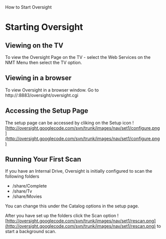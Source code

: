 How to Start Oversight

# Starting Oversight #

## Viewing on the TV ##

To view the Oversight Page on the TV - select the Web Services on the NMT Menu then select the TV option.

## Viewing in a browser ##

To view Oversight in a browser window. Go to http://<ip address on NMT>:8883/oversight/oversight.cgi


## Accessing the Setup Page ##

The setup page can be accessed by cliking on the Setup icon ![http://oversight.googlecode.com/svn/trunk/images/nav/set1/configure.png](http://oversight.googlecode.com/svn/trunk/images/nav/set1/configure.png)

## Running Your First Scan ##

If you have an Internal Drive, Oversight is initially configured to scan the following folders
  * /share/Complete
  * /share/Tv
  * /share/Movies

You can change this under the Catalog options in the setup page.

After you have set up the folders click the Scan option ![http://oversight.googlecode.com/svn/trunk/images/nav/set1/rescan.png](http://oversight.googlecode.com/svn/trunk/images/nav/set1/rescan.png) to start a background scan.